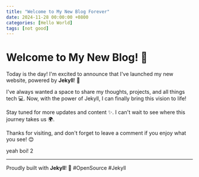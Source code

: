 ```yaml
---
title: "Welcome to My New Blog Forever"
date: 2024-11-28 00:00:00 +0800
categories: [Hello World]
tags: [not good]
---
```


# Welcome to My New Blog! 🎉

Today is the day! I'm excited to announce that I've launched my new website, powered by **Jekyll**! 🚀

I've always wanted a space to share my thoughts, projects, and all things tech 💻. Now, with the power of Jekyll, I can finally bring this vision to life!

Stay tuned for more updates and content ✨. I can't wait to see where this journey takes us 🌍.

Thanks for visiting, and don't forget to leave a comment if you enjoy what you see! 😊

yeah boi! 2

---

Proudly built with **Jekyll**! 💪 #OpenSource #Jekyll

